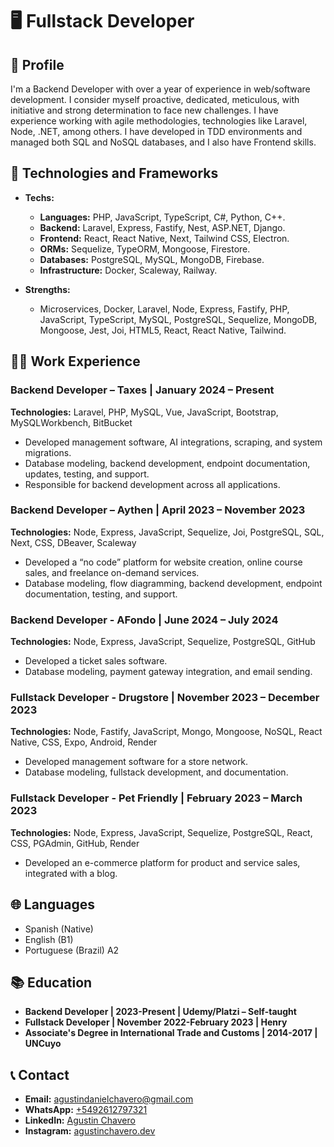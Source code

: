 # 🖥️ Fullstack Developer

## 📄 Profile 
I'm a Backend Developer with over a year of experience in web/software development. 
I consider myself proactive, dedicated, meticulous, with initiative and strong determination to face new challenges. 
I have experience working with agile methodologies, technologies like Laravel, Node, .NET, among others. 
I have developed in TDD environments and managed both SQL and NoSQL databases, and I also have Frontend skills.

## 🧠 Technologies and Frameworks

- **Techs:** 
  - **Languages:** PHP, JavaScript, TypeScript, C#, Python, C++.
  - **Backend:** Laravel, Express, Fastify, Nest, ASP.NET, Django.
  - **Frontend:** React, React Native, Next, Tailwind CSS, Electron.
  - **ORMs:** Sequelize, TypeORM, Mongoose, Firestore.
  - **Databases:** PostgreSQL, MySQL, MongoDB, Firebase.
  - **Infrastructure:** Docker, Scaleway, Railway.

- **Strengths:** 
  - Microservices, Docker, Laravel, Node, Express, Fastify, PHP, JavaScript, TypeScript, MySQL, PostgreSQL, Sequelize, MongoDB, Mongoose, Jest, Joi, HTML5, React, React Native, Tailwind.

## 👨‍💼 Work Experience

### Backend Developer – Taxes | January 2024 – Present
**Technologies:** Laravel, PHP, MySQL, Vue, JavaScript, Bootstrap, MySQLWorkbench, BitBucket
- Developed management software, AI integrations, scraping, and system migrations.
- Database modeling, backend development, endpoint documentation, updates, testing, and support.
- Responsible for backend development across all applications.

### Backend Developer – Aythen | April 2023 – November 2023
**Technologies:** Node, Express, JavaScript, Sequelize, Joi, PostgreSQL, SQL, Next, CSS, DBeaver, Scaleway
- Developed a “no code” platform for website creation, online course sales, and freelance on-demand services.
- Database modeling, flow diagramming, backend development, endpoint documentation, testing, and support.

### Backend Developer - AFondo | June 2024 – July 2024
**Technologies:** Node, Express, JavaScript, Sequelize, PostgreSQL, GitHub
- Developed a ticket sales software.
- Database modeling, payment gateway integration, and email sending.

### Fullstack Developer - Drugstore | November 2023 – December 2023
**Technologies:** Node, Fastify, JavaScript, Mongo, Mongoose, NoSQL, React Native, CSS, Expo, Android, Render
- Developed management software for a store network.
- Database modeling, fullstack development, and documentation.

### Fullstack Developer - Pet Friendly | February 2023 – March 2023
**Technologies:** Node, Express, JavaScript, Sequelize, PostgreSQL, React, CSS, PGAdmin, GitHub, Render
- Developed an e-commerce platform for product and service sales, integrated with a blog.

## 🌐 Languages
- Spanish (Native)
- English (B1)
- Portuguese (Brazil) A2

## 📚 Education
- **Backend Developer | 2023-Present | Udemy/Platzi – Self-taught**
- **Fullstack Developer | November 2022-February 2023 | Henry**
- **Associate's Degree in International Trade and Customs | 2014-2017 | UNCuyo**

## 📞 Contact
- **Email:** [agustindanielchavero@gmail.com](mailto:agustindanielchavero@gmail.com)
- **WhatsApp:** [+5492612797321](https://api.whatsapp.com/send?phone=5492612797321)
- **LinkedIn:** [Agustin Chavero](https://www.linkedin.com/in/agustinchavero/)
- **Instagram:** [agustinchavero.dev](https://www.instagram.com/agustinchavero.dev/)
